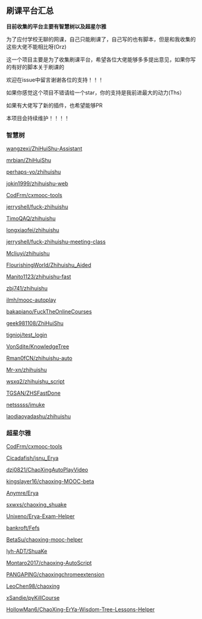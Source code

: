 ## 刷课平台汇总 ##

**目前收集的平台主要有智慧树以及超星尔雅**

为了应付学校无聊的网课，自己只能刷课了，自己写的也有脚本，但是和我收集的这些大佬不能相比呀(Orz)

这一个项目主要是为了收集刷课平台，希望各位大佬能够多多提出意见，如果你写的有好的脚本关于刷课的

欢迎在issue中留言谢谢各位的支持！！！

如果你感觉这个项目不错请给一个star，你的支持是我前进最大的动力(Ths）

如果有大佬写了新的插件，也希望能够PR

本项目会持续维护！！！！

### 智慧树 ###

[wangzexi/ZhiHuiShu-Assistant](https://github.com/wangzexi/ZhiHuiShu-Assistant)

[mrbian/ZhiHuiShu](https://github.com/mrbian/ZhiHuiShu)

[perhaps-yo/zhihuishu](https://github.com/perhaps-yo/zhihuishu)

[jokin1999/zhihuishu-web](https://github.com/jokin1999/zhihuishu-web)

[CodFrm/cxmooc-tools](https://github.com/CodFrm/cxmooc-tools)

[jerryshell/fuck-zhihuishu](https://github.com/jerryshell/fuck-zhihuishu)

[TimoQAQ/zhihuishu](https://github.com/TimoQAQ/zhihuishu)

[longxiaofei/zhihuishu](https://github.com/longxiaofei/zhihuishu)

[jerryshell/fuck-zhihuishu-meeting-class](https://github.com/jerryshell/fuck-zhihuishu-meeting-class)

[Mcliuyi/zhihuishu](https://github.com/Mcliuyi/zhihuishu)

[FlourishingWorld/Zhihuishu_Aided](https://github.com/FlourishingWorld/Zhihuishu_Aided)

[Manito1123/zhihuishu-fast](https://github.com/Manito1123/zhihuishu-fast)

[zbj741/zhihuishu](https://github.com/zbj741/zhihuishu)

[ilmh/mooc-autoplay](https://github.com/ilmh/mooc-autoplay)

[bakapiano/FuckTheOnlineCourses](https://github.com/bakapiano/FuckTheOnlineCourses)

[geek981108/ZhiHuiShu](https://github.com/geek981108/ZhiHuiShu)

[tignioj/test_login](https://github.com/tignioj/test_login)

[VonSdite/KnowledgeTree](https://github.com/VonSdite/KnowledgeTree)

[Rman0fCN/zhihuishu-auto](https://github.com/Rman0fCN/zhihuishu-auto)

[Mr-xn/zhihuishu](https://github.com/Mr-xn/zhihuishu)

[wsxq2/zhihuishu_script](https://github.com/wsxq2/zhihuishu_script)

[TGSAN/ZHSFastDone](https://github.com/TGSAN/ZHSFastDone)

[netsssss/imuke](https://github.com/netsssss/imuke)

[laodiaoyadashu/zhihuishu](https://github.com/laodiaoyadashu/zhihuishu)

### 超星尔雅 ###

[CodFrm/cxmooc-tools](https://github.com/CodFrm/cxmooc-tools)

[Cicadafish/jsnu_Erya](https://github.com/Cicadafish/jsnu_Erya)

[dzj0821/ChaoXingAutoPlayVideo](https://github.com/dzj0821/ChaoXingAutoPlayVideo)

[kingslayer16/chaoxing-MOOC-beta](https://github.com/kingslayer16/chaoxing-MOOC-beta)

[Anymre/Erya](https://github.com/Anymre/Erya)

[sxwxs/chaoxing_shuake](https://github.com/sxwxs/chaoxing_shuake)

[Unixeno/Erya-Exam-Helper](Unixeno/Erya-Exam-Helper)

[bankroft/Fefs](bankroft/Fefs)

[BetaSu/chaoxing-mooc-helper](https://github.com/BetaSu/chaoxing-mooc-helper)

[lyh-ADT/ShuaKe](lyh-ADT/ShuaKe)

[Montaro2017/chaoxing-AutoScript](https://github.com/Montaro2017/chaoxing-AutoScript)

[PANGAPING/chaoxingchromeextension](https://github.com/PANGAPING/chaoxingchromeextension)

[LeoChen98/chaoxing](https://github.com/LeoChen98/chaoxing)

[xSandie/pyKillCourse](https://github.com/xSandie/pyKillCourse) 

[HollowMan6/ChaoXing-ErYa-Wisdom-Tree-Lessons-Helper](https://github.com/HollowMan6/ChaoXing-ErYa-Wisdom-Tree-Lessons-Helper)

